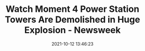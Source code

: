 ---
"title": "Watch Moment 4 Power Station Towers Are Demolished in Huge Explosion - Newsweek"
"date": "2021-10-12 13:46:23"
"feed_name": "GOOGLENEWSCONSTRUCTION"
"feed_website": "https://news.google.com/search?q=construction%2Bincident&hl=en-US&gl=US&ceid=US:en"
"feed_rss": "https://news.google.com/rss/search?q=construction%2Bincident&hl=en-US&gl=US&ceid=US:en"
"link": "https://www.newsweek.com/power-station-towers-demolished-huge-explosion-1638007"
"source": "{'href': 'https://www.newsweek.com', 'title': 'Newsweek'}"
"file": "_posts/2021-1-1-c05c6c9f7a793d2047fee9678fe12e3d20893891.md"
"accident": "0"
"drilling": "1"
"dead": "0"
"injured": "0"
"arrested": "0"
"place": "unknown place"
"where": "unknown site"
"causes": "unknown"
"place_uri": "unknown place"
---